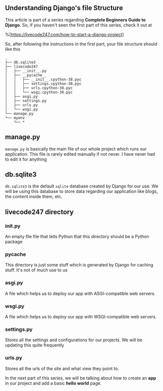 ## Understanding Django's file Structure

This article is part of a series regarding **Complete Beginners Guide to Django**. So, if you haven't seen the first part of this series, check it out at 

%[https://livecode247.com/how-to-start-a-django-project]

So, after following the instructions in the first part, your file structure should like this

```
.
├── db.sqlite3
├── livecode247
│   ├── __init__.py
│   ├── __pycache__
│   │   ├── __init__.cpython-38.pyc
│   │   ├── settings.cpython-38.pyc
│   │   ├── urls.cpython-38.pyc
│   │   └── wsgi.cpython-38.pyc
│   ├── asgi.py
│   ├── settings.py
│   ├── urls.py
│   └── wsgi.py
└── manage.py
└── myenv
    └── *

```
## manage.py

`manage.py` is basically the main file of our whole project which runs our application. This file is rarely edited manually if not never. I have never had to edit it for anything

## db.sqlite3

`db.sqlite3` is the default `sqlite` database created by Django for our use. We will be using this database to store data regarding our application like blogs, the content inside them, etc.

## livecode247 directory
### __init__.py
An empty file file that tells Python that this directory should be a Python package

### __pycache__
This directory is just some stuff which is generated by Django for caching stuff. It's not of much use to us

### asgi.py
A file which helps us to deploy our app with ASGI-compatible web servers.

### wsgi.py
A file which helps us to deploy our app with WSGI-compatible web servers.

### settings.py
Stores all the settings and configurations for our projects. We will be updating this quite frequently

### urls.py
Stores all the urls of the site and what view they point to.

In the next part of this series, we will be talking about how to create an **app** in our project and add a basic **hello world** page.

